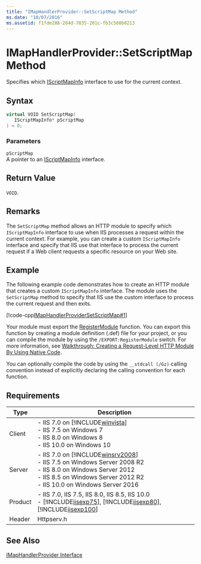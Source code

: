 ```yaml
---
title: "IMapHandlerProvider::SetScriptMap Method"
ms.date: "10/07/2016"
ms.assetid: f1fde288-284d-7035-201c-fb3c508b0213
---
```

# IMapHandlerProvider::SetScriptMap Method
Specifies which [IScriptMapInfo](../../web-development-reference/native-code-api-reference/iscriptmapinfo-interface.md) interface to use for the current context.  
  
## Syntax  
  
```cpp  
virtual VOID SetScriptMap(  
   IScriptMapInfo* pScriptMap  
) = 0;  
```  
  
### Parameters  
 `pScriptMap`  
 A pointer to an [IScriptMapInfo](../../web-development-reference/native-code-api-reference/iscriptmapinfo-interface.md) interface.  
  
## Return Value  
 `VOID`.  
  
## Remarks  
 The `SetScriptMap` method allows an HTTP module to specify which `IScriptMapInfo` interface to use when IIS processes a request within the current context. For example, you can create a custom `IScriptMapInfo` interface and specify that IIS use that interface to process the current request if a Web client requests a specific resource on your Web site.  
  
## Example  
 The following example code demonstrates how to create an HTTP module that creates a custom `IScriptMapInfo` interface. The module uses the `SetScriptMap` method to specify that IIS use the custom interface to process the current request and then exits.  
  
 [!code-cpp[IMapHandlerProviderSetScriptMap#1](~/samples/snippets/cpp/VS_Snippets_IIS/IIS7/IMapHandlerProviderSetScriptMap/cpp/IMapHandlerProviderSetScriptMap.cpp#1)]  
  
 Your module must export the [RegisterModule](../../web-development-reference/native-code-api-reference/pfn-registermodule-function.md) function. You can export this function by creating a module definition (.def) file for your project, or you can compile the module by using the `/EXPORT:RegisterModule` switch. For more information, see [Walkthrough: Creating a Request-Level HTTP Module By Using Native Code](../../web-development-reference/native-code-development-overview/walkthrough-creating-a-request-level-http-module-by-using-native-code.md).  
  
 You can optionally compile the code by using the `__stdcall (/Gz)` calling convention instead of explicitly declaring the calling convention for each function.  
  
## Requirements  
  
|Type|Description|  
|----------|-----------------|  
|Client|-   IIS 7.0 on [!INCLUDE[winvista](../../wmi-provider/includes/winvista-md.md)]<br />-   IIS 7.5 on Windows 7<br />-   IIS 8.0 on Windows 8<br />-   IIS 10.0 on Windows 10|  
|Server|-   IIS 7.0 on [!INCLUDE[winsrv2008](../../wmi-provider/includes/winsrv2008-md.md)]<br />-   IIS 7.5 on Windows Server 2008 R2<br />-   IIS 8.0 on Windows Server 2012<br />-   IIS 8.5 on Windows Server 2012 R2<br />-   IIS 10.0 on Windows Server 2016|  
|Product|-   IIS 7.0, IIS 7.5, IIS 8.0, IIS 8.5, IIS 10.0<br />-   [!INCLUDE[iisexp75](../../web-development-reference/native-code-api-reference/includes/iisexp75-md.md)], [!INCLUDE[iisexp80](../../web-development-reference/native-code-api-reference/includes/iisexp80-md.md)], [!INCLUDE[iisexp100](../../web-development-reference/native-code-api-reference/includes/iisexp100-md.md)]|  
|Header|Httpserv.h|  
  
## See Also  
 [IMapHandlerProvider Interface](../../web-development-reference/native-code-api-reference/imaphandlerprovider-interface.md)